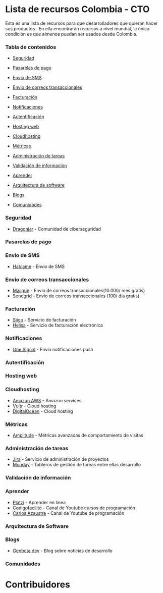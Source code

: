 # Lista de recursos Colombia - CTO

Esta es una lista de recursos para que desarrolladores que quieran hacer sus productos . En ella encontrarán recursos a nivel mundial, la única condición es que almenos puedan ser usados desde Colombia.

### Tabla de contenidos
* [Seguridad](#seguridad)
* [Pasarelas de pago](#pasarelas-de-pago)
* [Envio de SMS](#envio-de-sms)
* [Envio de correos transaccionales](#envio-de-correos-transaccionales)
* [Facturación](#facturación)
* [Notificaciones](#notificaciones)
* [Autentificación](#autentificación)
* [Hosting web](#hosting-web)
* [Cloudhosting](#cloudhosting)
* [Métricas](#métricas)
* [Administración de tareas](#administración-de-tareas)
* [Validación de información](#validación-de-información)
* [Aprender](#aprender)
* [Arquitectura de software](#arquitectura-de-software)

* [Blogs](#blogs)
* [Comunidades](#comunidades)


### Seguridad
* [Dragonjar](https://www.dragonjar.org/) - Comunidad de ciberseguridad

### Pasarelas de pago

### Envio de SMS
* [Hablame](https://www.hablame.co/) - Envio de SMS

### Envio de correos transaccionales
* [Mailgun](https://www.mailgun.com/) - Envio de correos transaccionales(10.000/ mes gratis)
* [Sendgrid](https://sendgrid.com/) - Envío de correos transaccionales (100/ día gratis)

### Facturación
* [Siigo](https://www.siigo.com/) - Servicio de facturación
* [Helisa](https://helisa.com/) - Servicio de facturación electrónica

### Notificaciones
* [One Signal](https://onesignal.com/) - Envía notificaciones push

### Autentificación

### Hosting web

### Cloudhosting
* [Amazon AWS](https://aws.amazon.com/es/) - Amazon services
* [Vultr](https://www.vultr.com/) - Cloud hosting
* [DigitalOcean](https://www.digitalocean.com/) - Cloud hosting

### Métricas
* [Amplitude](https://amplitude.com/) - Métricas avanzadas de comportamiento de visitas

### Administración de tareas
* [Jira](https://www.atlassian.com/es/software/jira) - Servicio de administración de proyectos
* [Monday](https://monday.com/lang/es/) - Tableros de gestión de tareas entre ellas desarrollo

### Validación de información

### Aprender
* [Platzi](https://platzi.com/) - Aprender en linea
* [Codigofacilito](https://www.youtube.com/user/codigofacilito) - Canal de Youtube cursos de programación
* [Carlos Azaustre](https://www.youtube.com/user/azaman1984) - Canal de Youtube de programación

### Arquitectura de Software

### Blogs
* [Genbeta dev](https://www.genbeta.com/categoria/desarrollo) - Blog sobre noticias de desarrollo

### Comunidades











# Contribuidores





